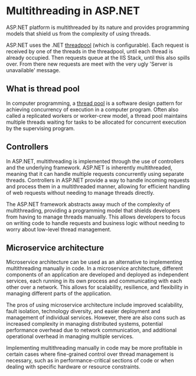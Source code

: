 # Multithreading in ASP.NET

ASP.NET platform is multithreaded by its nature and provides programming models that shield us from the complexity of using threads.

ASP.NET uses the .NET [threadpool](https://learn.microsoft.com/en-us/dotnet/api/system.threading.threadpool) (which is configurable).
Each request is received by one of the threads in the threadpool, until each thread is already occupied. 
Then requests queue at the IIS Stack, until this also spills over. From there new requests are meet with the very ugly 'Server is unavailable' message.

## What is thread pool

In computer programming, a [thread pool](https://en.wikipedia.org/wiki/Thread_pool) is a software design pattern for achieving concurrency of execution in a computer program. Often also called a replicated workers or worker-crew model, a thread pool maintains multiple threads waiting for tasks to be allocated for concurrent execution by the supervising program.

## Controllers

In ASP.NET, multithreading is implemented through the use of controllers and the underlying framework. ASP.NET is inherently multithreaded, meaning that it can handle multiple requests concurrently using separate threads. Controllers in ASP.NET provide a way to handle incoming requests and process them in a multithreaded manner, allowing for efficient handling of web requests without needing to manage threads directly.

The ASP.NET framework abstracts away much of the complexity of multithreading, providing a programming model that shields developers from having to manage threads manually. This allows developers to focus on writing code to handle requests and business logic without needing to worry about low-level thread management.

## Microservice architecture

Microservice architecture can be used as an alternative to implementing multithreading manually in code. In a microservice architecture, different components of an application are developed and deployed as independent services, each running in its own process and communicating with each other over a network. This allows for scalability, resilience, and flexibility in managing different parts of the application.

The pros of using microservice architecture include improved scalability, fault isolation, technology diversity, and easier deployment and management of individual services. However, there are also cons such as increased complexity in managing distributed systems, potential performance overhead due to network communication, and additional operational overhead in managing multiple services.

Implementing multithreading manually in code may be more profitable in certain cases where fine-grained control over thread management is necessary, such as in performance-critical sections of code or when dealing with specific hardware or resource constraints.